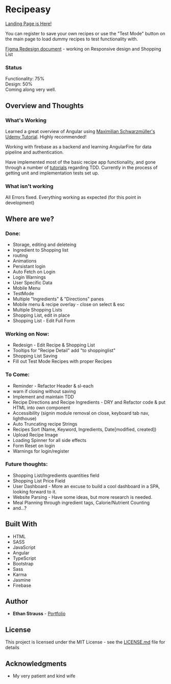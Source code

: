 # Recipeasy
[Landing Page is Here!](https://stupefied-morse-5e1233.netlify.com/)

You can register to save your own recipes or use the "Test Mode" button on the main page to load dummy recipes to test functionality with.

[Figma Redesign document](https://www.figma.com/file/ELOJaxxPqc3QnOjwqgVNeLZZ/Recipe-App-Redesign?node-id=4%3A180) - working on Responsive design and Shopping List

### Status

Functionality: 75%  
Design: 50%  
Coming along very well. 

## Overview and Thoughts

### What's Working

Learned a great overview of Angular using [Maximilian Schwarzmüller's Udemy Tutorial](https://www.udemy.com/the-complete-guide-to-angular-2/). Highly recommended! 

Working with firebase as a backend and learning AngularFire for data pipeline and authentication.

Have implemented most of the basic recipe app functionality, and gone through a number of [tutorials](https://www.udemy.com/testing-angular-apps/learn/v4/content) regarding TDD. Currently in the process of getting unit and implementation tests set up. 

### What isn't working

All Errors fixed. Everything working as expected (for this point in development)

## Where are we?

### Done:

* Storage, editing and deleteing
* Ingredient to Shopping list
* routing
* Animations
* Persistant login 
* Auto Fetch on Login
* Login Warnings
* User Specific Data
* Mobile Menu
* TestMode
* Multiple "Ingredients" & "Directions" panes
* Mobile menu & recipe overlay - close on select & esc
* Multiple Shopping Lists
* Shopping List, edit in place
* Shopping List - Edit Full Form

### Working on Now:
* Redesign - Edit Recipe & Shopping List
* Tooltips for "Recipe Detail" add "to shoppinglist"
* Shopping List Saving
* Fill out Test Mode Recipes with proper Recipes

### To Come:

* Reminder - Refactor Header & sl-each
* warn if closing without saving
* Implement and maintain TDD
* Recipe Directions and Recipe Ingredients - DRY and Refactor code & put HTML into own component
* Accessibility (signin module removal on close, keyboard tab nav, lighthouse)
* Auto Truncating recipe Strings
* Recipes Sort (Name, Keyword, Ingredients, Date[modified, created])
* Upload Recipe Image
* Loading Spinner for all side effects
* Form Reset on login
* Warnings for login/register

### Future thoughts:

* Shopping List/Ingredients quantities field
* Shopping List Price Field
* User Dashboard - More an excuse to build a cool dashboard in a SPA, looking forward to it.
* Website Parsing - Have some ideas, but more research is needed. 
* Meal Planning through ingredient tags, Calorie/Nutrient Counting 
* and...?


## Built With

* HTML
* SASS
* JavaScript
* Angular
* TypeScript
* Bootstrap
* Sass
* Karma
* Jasmine
* Firebase

## Author

* **Ethan Strauss** - [Portfolio](https://dotethan.github.io)

## License

This project is licensed under the MIT License - see the [LICENSE.md](LICENSE.md) file for details

## Acknowledgments

* My very patient and kind wife

